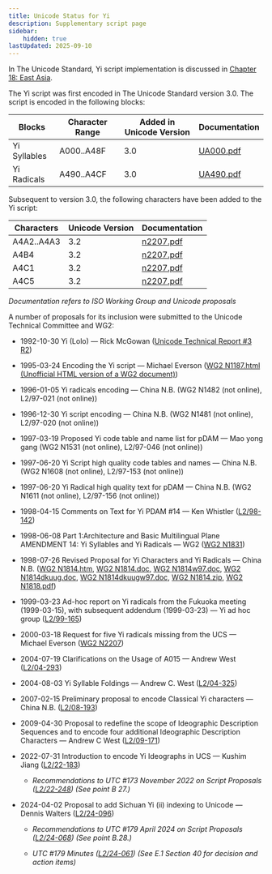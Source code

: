 ```yaml
---
title: Unicode Status for Yi
description: Supplementary script page
sidebar:
    hidden: true
lastUpdated: 2025-09-10
---
```


In The Unicode Standard, Yi script implementation is discussed in [Chapter 18: East Asia](https://www.unicode.org/versions/latest/core-spec/chapter-18/#G13042).

[comment]: # (end of intro)

[comment]: # (start of blocks)

The Yi script was first encoded in The Unicode Standard version 3.0. The script is encoded in the following blocks:

| Blocks | Character Range | Added in Unicode Version | Documentation |
| ------ | --------------- | ------------------------ | ------------- |
| Yi Syllables | A000..A48F | 3.0 | [UA000.pdf](http://www.unicode.org/charts/PDF/UA000.pdf) |
| Yi Radicals | A490..A4CF | 3.0 | [UA490.pdf](http://www.unicode.org/charts/PDF/UA490.pdf) |

[comment]: # (end of blocks)

[comment]: # (start of chars)

Subsequent to version 3.0, the following characters have been added to the Yi script:

| Characters | Unicode Version | Documentation |
| ---------- | --------------- | ------------- |
| A4A2..A4A3 | 3.2 | [n2207.pdf](https://www.unicode.org/wg2/docs/n2207.pdf) |
| A4B4 | 3.2 | [n2207.pdf](https://www.unicode.org/wg2/docs/n2207.pdf) |
| A4C1 | 3.2 | [n2207.pdf](https://www.unicode.org/wg2/docs/n2207.pdf) |
| A4C5 | 3.2 | [n2207.pdf](https://www.unicode.org/wg2/docs/n2207.pdf) |

_Documentation refers to ISO Working Group and Unicode proposals_

[comment]: # (end of chars)

[comment]: # (start of rest)

A number of proposals for its inclusion were submitted to the Unicode Technical Committee and WG2:

- 1992-10-30 Yi (Lolo) — Rick McGowan ([Unicode Technical Report #3 R2](http://www.unicode.org/reports/tr3-2/))

- 1995-03-24 Encoding the Yi script — Michael Everson ([WG2 N1187.html (Unofficial HTML version of a WG2 document)](http://www.evertype.com/standards/yy/n1187.html))    

- 1996-01-05 Yi radicals encoding — China N.B. (WG2 N1482 (not online), L2/97-021 (not online))

- 1996-12-30 Yi script encoding — China N.B. (WG2 N1481 (not online), L2/97-020 (not online))

- 1997-03-19 Proposed Yi code table and name list for pDAM — Mao yong gang (WG2 N1531 (not online), L2/97-046 (not online))

- 1997-06-20 Yi Script high quality code tables and names — China N.B. (WG2 N1608 (not online), L2/97-153 (not online))

- 1997-06-20 Yi Radical high quality text for pDAM — China N.B. (WG2 N1611 (not online), L2/97-156 (not online))

- 1998-04-15 Comments on Text for Yi PDAM #14 — Ken Whistler ([L2/98-142](http://www.unicode.org/cgi-bin/GetMatchingDocs.pl?L2/98-142))

- 1998-06-08 Part 1:Architecture and Basic Multilingual Plane AMENDMENT 14: Yi Syllables and Yi Radicals — WG2 ([WG2 N1831](https://www.unicode.org/wg2/docs/n1831.htm))

- 1998-07-26 Revised Proposal for Yi Characters and Yi Radicals — China N.B. ([WG2 N1814.htm](https://www.unicode.org/wg2/docs/n1814.htm), [WG2 N1814.doc](https://www.unicode.org/wg2/docs/n1814.doc), [WG2 N1814w97.doc](https://www.unicode.org/wg2/docs/n1814w97.doc), [WG2 N1814dkuug.doc](https://www.unicode.org/wg2/docs/n1814dkuug.doc), [WG2 N1814dkuugw97.doc](https://www.unicode.org/wg2/docs/n1814dkuugw97.doc), [WG2 N1814.zip](https://www.unicode.org/wg2/docs/n1814.zip), [WG2 N1818.pdf](https://www.unicode.org/wg2/docs/n1818.pdf)) 

- 1999-03-23 Ad-hoc report on Yi radicals from the Fukuoka meeting (1999-03-15), with subsequent addendum (1999-03-23) — Yi ad hoc group ([L2/99-165](http://www.unicode.org/L2/L1999/n1945r.pdf))

- 2000-03-18 Request for five Yi radicals missing from the UCS — Michael Everson ([WG2 N2207](https://www.unicode.org/wg2/docs/n2207.pdf))

- 2004-07-19 Clarifications on the Usage of A015 — Andrew West ([L2/04-293](http://www.unicode.org/cgi-bin/GetMatchingDocs.pl?L2/04-293))

- 2004-08-03 Yi Syllable Foldings — Andrew C. West ([L2/04-325](http://www.unicode.org/cgi-bin/GetMatchingDocs.pl?L2/04-325))

- 2007-02-15 Preliminary proposal to encode Classical Yi characters — China N.B. ([L2/08-193](http://www.unicode.org/cgi-bin/GetMatchingDocs.pl?L2/08-193))

- 2009-04-30 Proposal to redefine the scope of Ideographic Description Sequences and to encode four additional Ideographic Description Characters — Andrew C West ([L2/09-171](http://www.unicode.org/cgi-bin/GetMatchingDocs.pl?L2/09-171))

- 2022-07-31 Introduction to encode Yi Ideographs in UCS — Kushim Jiang ([L2/22-183](http://www.unicode.org/cgi-bin/GetMatchingDocs.pl?L2/22-183))

  - _Recommendations to UTC #173 November 2022 on Script Proposals ([L2/22-248](https://www.unicode.org/cgi-bin/GetMatchingDocs.pl?L2/22-248)) (See point B 27.)_

- 2024-04-02 Proposal to add Sichuan Yi (ii) indexing to Unicode — Dennis Walters ([L2/24-096](http://www.unicode.org/cgi-bin/GetMatchingDocs.pl?L2/24-096))

  - _Recommendations to UTC #179 April 2024 on Script Proposals ([L2/24-068](http://www.unicode.org/cgi-bin/GetMatchingDocs.pl?L2/24-068)) (See point B.28.)_

  - _UTC #179 Minutes ([L2/24-061](https://www.unicode.org/L2/L2024/24061.htm)) (See E.1 Section 40 for decision and action items)_
